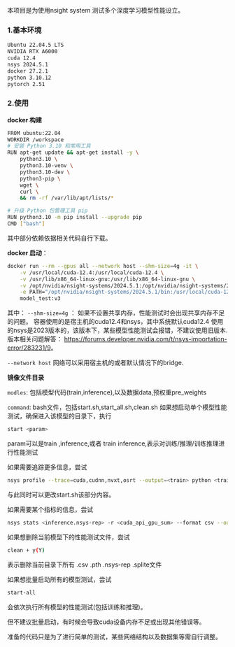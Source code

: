 
本项目是为使用nsight system 测试多个深度学习模型性能设立。

### 1.基本环境
```bash
Ubuntu 22.04.5 LTS
NVIDIA RTX A6000
cuda 12.4
nsys 2024.5.1
docker 27.2.1
python 3.10.12
pytorch 2.51
```
### 2.使用
**docker 构建**
```bash
FROM ubuntu:22.04
WORKDIR /workspace
# 安装 Python 3.10 和常用工具
RUN apt-get update && apt-get install -y \
    python3.10 \
    python3.10-venv \
    python3.10-dev \
    python3-pip \
    wget \
    curl \
    && rm -rf /var/lib/apt/lists/*

# 升级 Python 包管理工具 pip
RUN python3.10 -m pip install --upgrade pip
CMD ["bash"]
```
其中部分依赖依据相关代码自行下载。

**docker 启动**：
```bash
docker run --rm --gpus all --network host --shm-size=4g -it \
    -v /usr/local/cuda-12.4:/usr/local/cuda-12.4 \
    -v /usr/lib/x86_64-linux-gnu:/usr/lib/x86_64-linux-gnu \
    -v /opt/nvidia/nsight-systems/2024.5.1:/opt/nvidia/nsight-systems/2024.5.1 \
    -e PATH="/opt/nvidia/nsight-systems/2024.5.1/bin:/usr/local/cuda-12.4/bin:$PATH" \
    model_test:v3
```

其中：
`--shm-size=4g` ： 如果不设置共享内存，性能测试时会出现共享内存不足的问题。
容器使用的是宿主机的cuda12.4和nsys，其中系统默认cuda12.4 使用的nsys是2023版本的，该版本下，某些模型性能测试会报错，不建议使用旧版本.
版本相关问题解答：
<https://forums.developer.nvidia.com/t/nsys-importation-error/283231/9>。

`--network host` 网络可以采用宿主机的或者默认情况下的bridge.

**镜像文件目录**

`modles`: 包括模型代码(train,inference),以及数据data,预权重pre_weights

`command`: bash文件，包括start.sh,start_all.sh,clean.sh
如果想启动单个模型性能测试，确保进入该模型的目录下，执行
```bash
start <param> 
```
param可以是train ,inference,或者 train inference,表示对训练/推理/训练推理进行性能测试

如果需要追踪更多信息，尝试
```bash
nsys profile --trace=cuda,cudnn,nvxt,osrt --output=<train> python <train.py>
```
与此同时可以更改start.sh该部分内容。

如果需要某个指标的信息，尝试
```bash
nsys stats <inference.nsys-rep> -r <cuda_api_gpu_sum> --format csv --output <inference>
```
如果想删除当前模型下的性能测试文件，尝试
```bash
clean + y(Y)
```
表示删除当前目录下所有 .csv .pth .nsys-rep .splite文件

如果想批量启动所有的模型测试，尝试
```bash
start-all
```
会依次执行所有模型的性能测试(包括训练和推理)。

但不建议批量启动，有时候会导致cuda设备内存不足或出现其他错误等。

准备的代码只是为了进行简单的测试，某些网络结构以及数据集等需自行调整。
